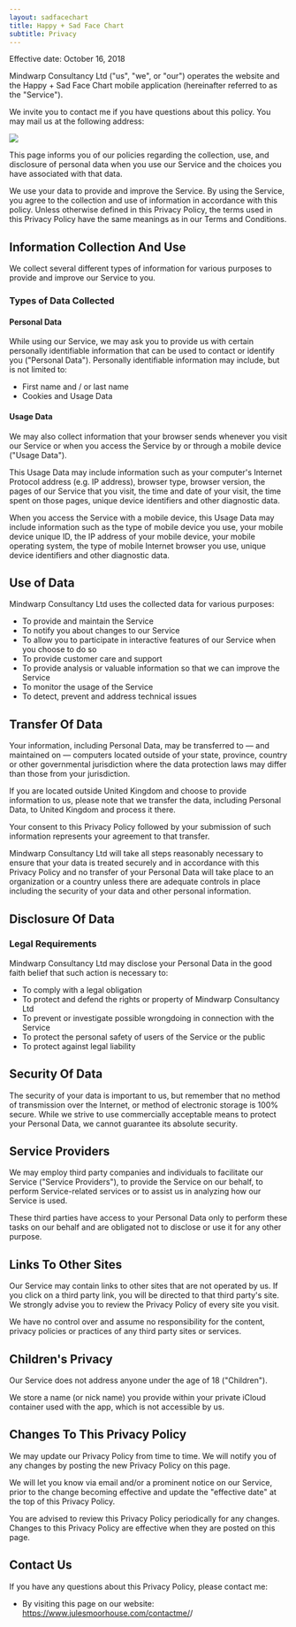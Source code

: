 ```yaml
---
layout: sadfacechart
title: Happy + Sad Face Chart
subtitle: Privacy
---
```


Effective date: October 16, 2018

Mindwarp Consultancy Ltd ("us", "we", or "our") operates the website and the Happy + Sad Face Chart mobile application (hereinafter referred to as the "Service").

We invite you to contact me if you have questions about this policy. You may mail us at the following address:

<div class="container-table">
	<img src="{{ site.baseurl }}/static/img/mcl-info.png"/>
</div>

This page informs you of our policies regarding the collection, use, and disclosure of personal data when you use our Service and the choices you have associated with that data.

We use your data to provide and improve the Service. By using the Service, you agree to the collection and use of information in accordance with this policy. Unless otherwise defined in this Privacy Policy, the terms used in this Privacy Policy have the same meanings as in our Terms and Conditions.
<h2>Information Collection And Use</h2>
We collect several different types of information for various purposes to provide and improve our Service to you.
<h3>Types of Data Collected</h3>
<h4>Personal Data</h4>
While using our Service, we may ask you to provide us with certain personally identifiable information that can be used to contact or identify you ("Personal Data"). Personally identifiable information may include, but is not limited to:
<ul>
 	<li>First name and / or last name</li>
 	<li>Cookies and Usage Data</li>
</ul>
<h4>Usage Data</h4>
We may also collect information that your browser sends whenever you visit our Service or when you access the Service by or through a mobile device ("Usage Data").

This Usage Data may include information such as your computer's Internet Protocol address (e.g. IP address), browser type, browser version, the pages of our Service that you visit, the time and date of your visit, the time spent on those pages, unique device identifiers and other diagnostic data.

When you access the Service with a mobile device, this Usage Data may include information such as the type of mobile device you use, your mobile device unique ID, the IP address of your mobile device, your mobile operating system, the type of mobile Internet browser you use, unique device identifiers and other diagnostic data.
<h2>Use of Data</h2>
Mindwarp Consultancy Ltd uses the collected data for various purposes:
<ul>
 	<li>To provide and maintain the Service</li>
 	<li>To notify you about changes to our Service</li>
 	<li>To allow you to participate in interactive features of our Service when you choose to do so</li>
 	<li>To provide customer care and support</li>
 	<li>To provide analysis or valuable information so that we can improve the Service</li>
 	<li>To monitor the usage of the Service</li>
 	<li>To detect, prevent and address technical issues</li>
</ul>
<h2>Transfer Of Data</h2>
Your information, including Personal Data, may be transferred to — and maintained on — computers located outside of your state, province, country or other governmental jurisdiction where the data protection laws may differ than those from your jurisdiction.

If you are located outside United Kingdom and choose to provide information to us, please note that we transfer the data, including Personal Data, to United Kingdom and process it there.

Your consent to this Privacy Policy followed by your submission of such information represents your agreement to that transfer.

Mindwarp Consultancy Ltd will take all steps reasonably necessary to ensure that your data is treated securely and in accordance with this Privacy Policy and no transfer of your Personal Data will take place to an organization or a country unless there are adequate controls in place including the security of your data and other personal information.
<h2>Disclosure Of Data</h2>
<h3>Legal Requirements</h3>
Mindwarp Consultancy Ltd may disclose your Personal Data in the good faith belief that such action is necessary to:
<ul>
 	<li>To comply with a legal obligation</li>
 	<li>To protect and defend the rights or property of Mindwarp Consultancy Ltd</li>
 	<li>To prevent or investigate possible wrongdoing in connection with the Service</li>
 	<li>To protect the personal safety of users of the Service or the public</li>
 	<li>To protect against legal liability</li>
</ul>
<h2>Security Of Data</h2>
The security of your data is important to us, but remember that no method of transmission over the Internet, or method of electronic storage is 100% secure. While we strive to use commercially acceptable means to protect your Personal Data, we cannot guarantee its absolute security.
<h2>Service Providers</h2>
We may employ third party companies and individuals to facilitate our Service ("Service Providers"), to provide the Service on our behalf, to perform Service-related services or to assist us in analyzing how our Service is used.

These third parties have access to your Personal Data only to perform these tasks on our behalf and are obligated not to disclose or use it for any other purpose.
<h2>Links To Other Sites</h2>
Our Service may contain links to other sites that are not operated by us. If you click on a third party link, you will be directed to that third party's site. We strongly advise you to review the Privacy Policy of every site you visit.

We have no control over and assume no responsibility for the content, privacy policies or practices of any third party sites or services.
<h2>Children's Privacy</h2>
Our Service does not address anyone under the age of 18 ("Children").

We store a name (or nick name) you provide within your private iCloud container used with the app, which is not accessible by us.
<h2>Changes To This Privacy Policy</h2>
We may update our Privacy Policy from time to time. We will notify you of any changes by posting the new Privacy Policy on this page.

We will let you know via email and/or a prominent notice on our Service, prior to the change becoming effective and update the "effective date" at the top of this Privacy Policy.

You are advised to review this Privacy Policy periodically for any changes. Changes to this Privacy Policy are effective when they are posted on this page.
<h2>Contact Us</h2>
If you have any questions about this Privacy Policy, please contact me:
<ul>
 	<li>By visiting this page on our website: <a href="https://www.julesmoorhouse.com/contactme/" rel="external nofollow noopener" target="_blank">https://www.julesmoorhouse.com/contactme/</a>/</li>
</ul>